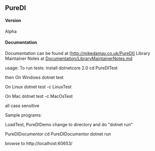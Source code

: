 ## PureDI
#### Version
Alpha
#### Documentation
Documentation can be found at [http://mikedamay.co.uk/PureDI]
Library Maintainer Notes at [Documentation/LibraryMaintainerNotes.md](Documentation/LibraryMaintainerNotes.md)


usage:
To run tests:
install dotnetcore 2.0
cd PureDITest

then
On Windows
dotnet test

On Linux
dotnet test -c LinuxTest

On Mac
dotnet test -c MacOsTest

all case sensitive

Sample programs:

LoadTest, PureDIDemo
change to directory and do "dotnet run"

PureDIDocumentor
cd PureDIDocumentor
dotnet run

browse to http://localhost:60653/